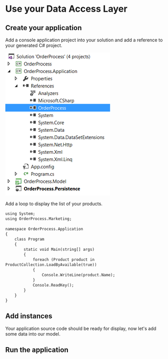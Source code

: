 # Use your Data Access Layer

## Create your application

Add a console application project into your solution and add a reference to your generated C# project.

![](img/getting-started/use-your-dal-01.png)

Add a loop to display the list of your products.

    using System;
    using OrderProcess.Marketing;
    
    namespace OrderProcess.Application
    {
        class Program
        {
            static void Main(string[] args)
            {
                foreach (Product product in ProductCollection.LoadByAvailable(true))
                {
                    Console.WriteLine(product.Name);
                }
                Console.ReadKey();
            }
        }
    }


## Add instances

Your application source code should be ready for display, now let's add some data into our model.

## Run the application

